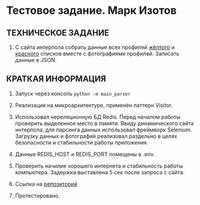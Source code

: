 # Тестовое задание. Марк Изотов

## ТЕХНИЧЕСКОЕ ЗАДАНИЕ

1. С сайта интерпола собрать данные всех профилей [жёлтого](https://www.interpol.int/How-we-work/Notices/View-Yellow-Notices.md) и [красного](https://www.interpol.int/How-we-work/Notices/View-Red-Notices.md) списков вместе с фотографиями профилей. Записать данные в JSON.

## КРАТКАЯ ИНФОРМАЦИЯ

1. Запуск через консоль ```python -m main_parser```

2. Реализация на микроархитектуре, применён паттерн Visitor.

3. Использовал нереляционную БД Redis. Перед началом работы проверить выделенное место в памяти.
Ввиду динамического сайта интерпола, для парсинга данных использовал фреймворк Selenium. Загрузку данных и фотографий реализовал раздельно в целях безопасности и стабильности работы приложения.

4. Данные REDIS_HOST и REDIS_PORT помещены в .env.

5. Проверить начилие хорошего интернета и стабильность работы компьютера. Задержка выставлена 5 сек после запроса с сайта.

6. Ссылка на [репозиторий](https://github.com/Markinmarch/Interpol-parser.md)

7. Протестировано.
